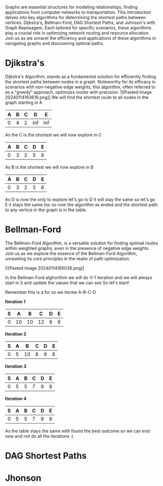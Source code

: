 Graphs are essential structures for modeling relationships, finding applications from computer networks to transportation. This introduction delves into key algorithms for determining the shortest paths between vertices: Dijkstra's, Bellman-Ford, DAG Shortest Paths, and Johnson's with Graph Repesagem. Each tailored for specific scenarios, these algorithms play a crucial role in optimizing network routing and resource allocation. Join us as we unravel the efficiency and applications of these algorithms in navigating graphs and discovering optimal paths.
# Djikstra's 
Dijkstra's Algorithm, stands as a fundamental solution for efficiently finding the shortest paths between nodes in a graph. Noteworthy for its efficacy in scenarios with non-negative edge weights, this algorithm, often referred to as a "greedy" approach, optimizes routes with precision.
![[Pasted image 20240114163618.png]]
We will find the shortest route to all nodes in the graph starting in A

| A | B | C | D | E |
| ---- | ---- | ---- | ---- | ---- |
| 0 | 4 | 2 | inf | inf |
As the C is the shortest we will now explore in C

| A | B | C | D | E |
| ---- | ---- | ---- | ---- | ---- |
| 0 | 3 | 2 | 5 | 6 |
As B is the shortest we will now explore in B

| A | B | C | D | E |
| ---- | ---- | ---- | ---- | ---- |
| 0 | 3 | 2 | 5 | 6 |

As D is now the only to explore let's go to D it will stay the same so let's go E it stays the same too so now the algorithm as ended and the shortest path to any vertice in the graph is in the table.

# Bellman-Ford

The Bellman-Ford Algorithm, is a versatile solution for finding optimal routes within weighted graphs, even in the presence of negative edge weights. Join us as we explore the essence of the Bellman-Ford Algorithm, unraveling its core principles in the realm of path optimization.

![[Pasted image 20240114165036.png]]

In the Bellman-Ford alghorithm we will do V-1 iteration and we will always start in S and update the values that we can see 
So let's start!

Remember this is a for so we iterate A-B-C-D

**Iteration 1**

| S | A | B | C | D | E |
| ---- | ---- | ---- | ---- | ---- | ---- |
| 0 | 10 | 10 | 12 | 9 | 8 |
**Iteration 2**

| S | A | B | C | D | E |
| ---- | ---- | ---- | ---- | ---- | ---- |
| 0 | 5 | 10 | 8 | 9 | 8 |
**Iteration 3**

| S | A | B | C | D | E |
| ---- | ---- | ---- | ---- | ---- | ---- |
| 0 | 5 | 5 | 7 | 9 | 8 |

**Iteration 4**

| S | A | B | C | D | E |
| ---- | ---- | ---- | ---- | ---- | ---- |
| 0 | 5 | 5 | 7 | 9 | 8 |

As the table stays the same with found the best outcome so we can end now and not do all the iterations :)

# DAG Shortest Paths



# Jhonson 